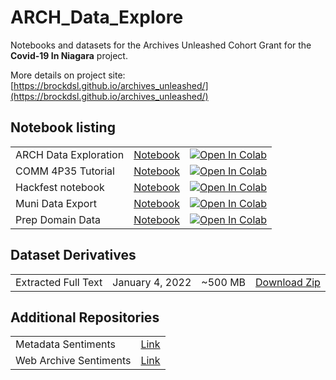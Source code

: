 # ARCH_Data_Explore

Notebooks and datasets for the Archives Unleashed Cohort Grant for the **Covid-19 In Niagara** project. 

More details on project site: [https://brockdsl.github.io/archives_unleashed/](https://brockdsl.github.io/archives_unleashed/)


## Notebook listing
||||
|--|--|--|
| ARCH Data Exploration | [Notebook](arch_explore.ipynb) | [![Open In Colab](https://colab.research.google.com/assets/colab-badge.svg)](https://colab.research.google.com/github/BrockDSL/ARCH_Data_Explore/blob/main/arch_explore.ipynb)|
|COMM 4P35 Tutorial | [Notebook](COMM_4P35_Actvity.ipynb) |  [![Open In Colab](https://colab.research.google.com/assets/colab-badge.svg)](https://colab.research.google.com/github/BrockDSL/ARCH_Data_Explore/blob/main/COMM_4P35_Activity.ipynb)|
|Hackfest notebook | [Notebook](Hackfest_Kickoff.ipynb) | [![Open In Colab](https://colab.research.google.com/assets/colab-badge.svg)](https://colab.research.google.com/github/BrockDSL/ARCH_Data_Explore/blob/main/Hackfest_Kickoff.ipynb)|
|Muni Data Export | [Notebook](Muni_Data_Explore_and_Export.ipynb) | [![Open In Colab](https://colab.research.google.com/assets/colab-badge.svg)](https://colab.research.google.com/github/BrockDSL/ARCH_Data_Explore/blob/main/Muni_Data_Explore_and_Export.ipynb)|
|Prep Domain Data | [Notebook](Prep_Domain_Data.ipynb) | [![Open In Colab](https://colab.research.google.com/assets/colab-badge.svg)](https://colab.research.google.com/github/BrockDSL/ARCH_Data_Explore/blob/main/Prep_Domain_Data.ipynb)|


## Dataset Derivatives ##
|||||
|---|---|---|---|
|Extracted Full Text| January 4, 2022 | ~500 MB | [Download Zip](https://drive.google.com/file/d/1SzIpVc2fYLQTIasZZi3FnR7WhRRhsbJz/view?usp=sharing) |


## Additional Repositories ##
|||
|---|---|
| Metadata Sentiments |[Link](https://github.com/vd19qe/metadata_sentiments)|
| Web Archive Sentiments | [Link](https://github.com/vd19qe/web_archive_sentiments)|

